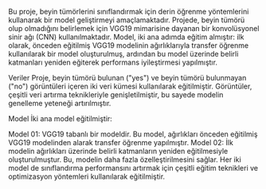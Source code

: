 Bu proje, beyin tümörlerini sınıflandırmak için derin öğrenme yöntemlerini kullanarak bir model geliştirmeyi amaçlamaktadır. Projede, beyin tümörü olup olmadığını belirlemek için VGG19 mimarisine dayanan bir konvolüsyonel sinir ağı (CNN) kullanılmaktadır. Model, iki ana adımda eğitim almıştır: ilk olarak, önceden eğitilmiş VGG19 modelinin ağırlıklarıyla transfer öğrenme kullanılarak bir model oluşturulmuş, ardından bu model üzerinde belirli katmanları yeniden eğiterek performans iyileştirmesi yapılmıştır.

Veriler
Proje, beyin tümörü bulunan ("yes") ve beyin tümörü bulunmayan ("no") görüntüleri içeren iki veri kümesi kullanılarak eğitilmiştir. Görüntüler, çeşitli veri artırma teknikleriyle genişletilmiştir, bu sayede modelin genelleme yeteneği artırılmıştır.

Model
İki ana model eğitilmiştir:

Model 01: VGG19 tabanlı bir modeldir. Bu model, ağırlıkları önceden eğitilmiş VGG19 modelinden alarak transfer öğrenme yapılmıştır.
Model 02: İlk modelin ağırlıkları üzerinde belirli katmanların yeniden eğitilmesiyle oluşturulmuştur. Bu, modelin daha fazla özelleştirilmesini sağlar.
Her iki model de sınıflandırma performansını artırmak için çeşitli eğitim teknikleri ve optimizasyon yöntemleri kullanılarak eğitilmiştir.
